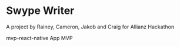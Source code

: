 # Swype Writer

A project by Rainey, Cameron, Jakob and Craig for Allianz Hackathon

mvp-react-native
App MVP
